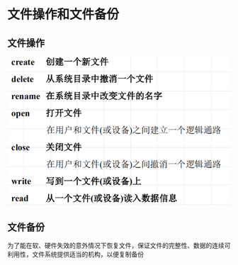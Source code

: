 <!--
 * @Descripttion: 
 * @version: 
 * @Author: WangQing
 * @email: 2749374330@qq.com
 * @Date: 2020-01-05 18:12:14
 * @LastEditors: WangQing
 * @LastEditTime: 2020-01-05 18:13:33
 -->
# 文件操作和文件备份

## 文件操作

![](images/2020-01-05-18-12-50.png)

## 文件备份

为了能在软、硬件失效的意外情况下恢复文件，保证文件的完整性、数据的连续可利用性，文件系统提供适当的机构，以便复制备份